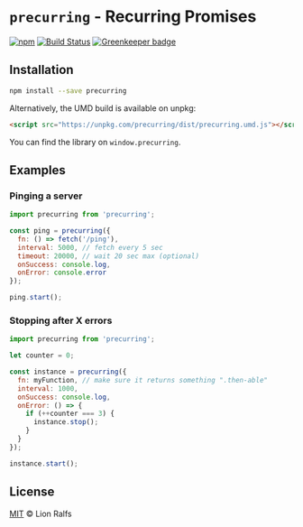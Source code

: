 # `precurring` - Recurring Promises

[![npm](https://img.shields.io/npm/v/precurring.svg)](https://www.npmjs.com/package/precurring)
[![Build Status](https://travis-ci.com/lionralfs/precurring.svg?branch=master)](https://travis-ci.com/lionralfs/precurring) 
[![Greenkeeper badge](https://badges.greenkeeper.io/lionralfs/precurring.svg)](https://greenkeeper.io/)

## Installation

```sh
npm install --save precurring
```

Alternatively, the UMD build is available on unpkg:

```html
<script src="https://unpkg.com/precurring/dist/precurring.umd.js"></script>
```

You can find the library on `window.precurring`.

## Examples

### Pinging a server

```js
import precurring from 'precurring';

const ping = precurring({
  fn: () => fetch('/ping'),
  interval: 5000, // fetch every 5 sec
  timeout: 20000, // wait 20 sec max (optional)
  onSuccess: console.log,
  onError: console.error
});

ping.start();
```

### Stopping after X errors

```js
import precurring from 'precurring';

let counter = 0;

const instance = precurring({
  fn: myFunction, // make sure it returns something ".then-able"
  interval: 1000,
  onSuccess: console.log,
  onError: () => {
    if (++counter === 3) {
      instance.stop();
    }
  }
});

instance.start();
```

## License

[MIT](LICENSE) © Lion Ralfs
